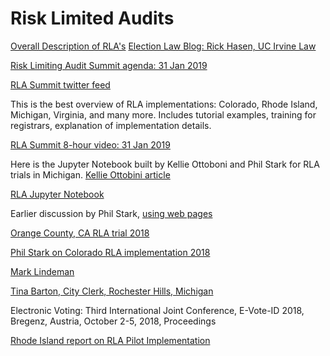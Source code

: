 # Risk Limited Audits
[Overall Description of RLA's](https://www.verifiedvoting.org/resources/post-election-audits/risk-limiting-audits/)
[Election Law Blog: Rick Hasen, UC Irvine Law](https://electionlawblog.org/)

[Risk Limiting Audit Summit agenda: 31 Jan 2019](https://medium.com/@susangreenhalgh/its-time-to-audit-our-elections-54be65131d7d)

[RLA Summit twitter feed](https://twitter.com/hashtag/rlasummit?src=hashtag_click)

This is the best overview of RLA implementations: Colorado, Rhode Island, Michigan, Virginia, and many more.  Includes tutorial examples, training for registrars, explanation of implementation details.

[RLA Summit 8-hour video: 31 Jan 2019](https://youtu.be/gMbz0_dizoA)

Here is the Jupyter Notebook built by Kellie Ottoboni and Phil Stark for RLA trials in Michigan.
[Kellie Ottobini article](https://blog.jupyter.org/jupyter-notebooks-for-post-election-audits-4bdd13d3e800)

[RLA Jupyter Notebook](https://mybinder.org/v2/gh/pbstark/CORLA18/master?filepath=code%2Fsuite_toolkit.ipynb)

Earlier discussion by Phil Stark, [using web pages](https://www.stat.berkeley.edu/~stark/Vote/auditTools.htm)

[Orange County, CA RLA trial 2018](https://www.verifiedvoting.org/wp-content/uploads/2018/12/2018-RLA-Report-Orange-County-CA.pdf)

[Phil Stark on Colorado RLA implementation 2018](https://www.researchgate.net/publication/323550250_Next_Steps_for_the_Colorado_Risk-Limiting_Audit_CORLA_Program)

[Mark Lindeman](https://www.researchgate.net/scientific-contributions/31447594_Mark_Lindeman)


[Tina Barton, City Clerk, Rochester Hills, Michigan](https://medium.com/@susangreenhalgh/its-time-to-audit-our-elections-54be65131d7d)


Electronic Voting: Third International Joint Conference, E-Vote-ID 2018, Bregenz, Austria, October 2-5, 2018, Proceedings

[Rhode Island report on RLA Pilot Implementation](https://www.verifiedvoting.org/wp-content/uploads/2019/09/RI-Report.pdf)
